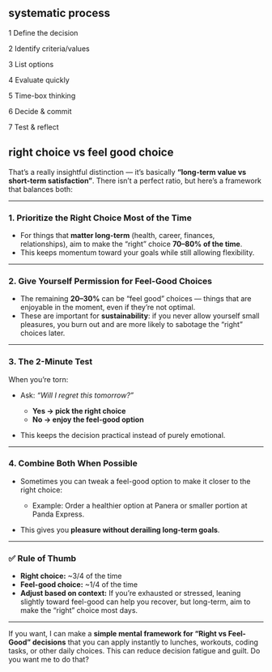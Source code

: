 ## systematic process
1 Define the decision

2 Identify criteria/values

3 List options

4 Evaluate quickly

5 Time-box thinking

6 Decide & commit

7 Test & reflect

## right choice vs feel good choice

That’s a really insightful distinction — it’s basically **“long-term value vs short-term satisfaction”**. There isn’t a perfect ratio, but here’s a framework that balances both:

---

### 1. **Prioritize the Right Choice Most of the Time**

* For things that **matter long-term** (health, career, finances, relationships), aim to make the “right” choice **70–80% of the time**.
* This keeps momentum toward your goals while still allowing flexibility.

---

### 2. **Give Yourself Permission for Feel-Good Choices**

* The remaining **20–30%** can be “feel good” choices — things that are enjoyable in the moment, even if they’re not optimal.
* These are important for **sustainability**: if you never allow yourself small pleasures, you burn out and are more likely to sabotage the “right” choices later.

---

### 3. **The 2-Minute Test**

When you’re torn:

* Ask: *“Will I regret this tomorrow?”*

  * **Yes → pick the right choice**
  * **No → enjoy the feel-good option**

* This keeps the decision practical instead of purely emotional.

---

### 4. **Combine Both When Possible**

* Sometimes you can tweak a feel-good option to make it closer to the right choice:

  * Example: Order a healthier option at Panera or smaller portion at Panda Express.
* This gives you **pleasure without derailing long-term goals**.

---

### ✅ Rule of Thumb

* **Right choice:** \~3/4 of the time
* **Feel-good choice:** \~1/4 of the time
* **Adjust based on context:** If you’re exhausted or stressed, leaning slightly toward feel-good can help you recover, but long-term, aim to make the “right” choice most days.

---

If you want, I can make a **simple mental framework for “Right vs Feel-Good” decisions** that you can apply instantly to lunches, workouts, coding tasks, or other daily choices. This can reduce decision fatigue and guilt. Do you want me to do that?
